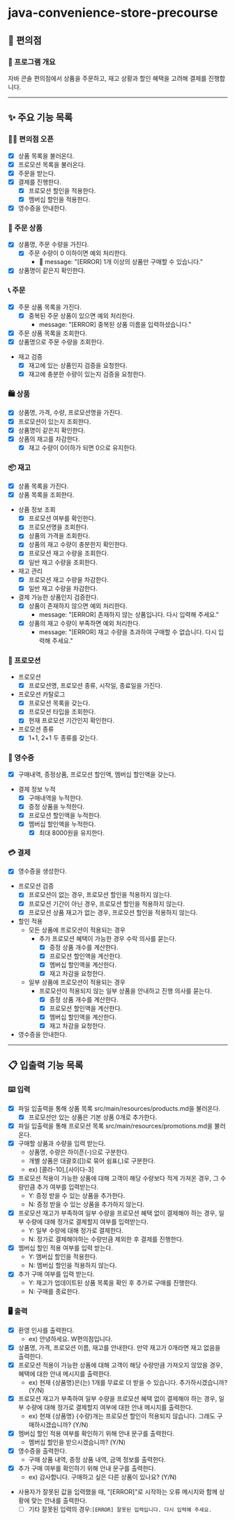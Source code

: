 # java-convenience-store-precourse

## 🏪 편의점

### 📝 프로그램 개요

자바 콘솔 편의점에서 상품을 주문하고, 재고 상황과 할인 혜택을 고려해 결제를 진행합니다.

---

## ✨ 주요 기능 목록

### 👐🏻 편의점 오픈

- [x] 상품 목록을 불러온다.
- [x] 프로모션 목록을 불러온다.
- [x] 주문을 받는다.
- [x] 결제를 진행한다.
    - [x] 프로모션 할인을 적용한다.
    - [x] 멤버십 할인을 적용한다.
- [x] 영수증을 안내한다.

### 🛒 주문 상품

- [x] 상품명, 주문 수량을 가진다.
    - [x] 주문 수량이 0 이하이면 예외 처리한다.
        - 🚫 message: "[ERROR] 1개 이상의 상품만 구매할 수 있습니다."
- [x] 상품명이 같은지 확인한다.

### 📞 주문

- [x] 주문 상품 목록을 가진다.
    - [x] 중복된 주문 상품이 있으면 예외 처리한다.
        - message: "[ERROR] 중복된 상품 이름을 입력하셨습니다."
- [x] 주문 상품 목록을 조회한다.
- [x] 상품명으로 주문 수량을 조회한다.
- 재고 검증
    - [x] 재고에 있는 상품인지 검증을 요청한다.
    - [x] 재고에 충분한 수량이 있는지 검증을 요청한다.

### 🛍️ 상품

- [x] 상품명, 가격, 수량, 프로모션명을 가진다.
- [x] 프로모션이 있는지 조회한다.
- [x] 상품명이 같은지 확인한다.
- [x] 상품의 재고를 차감한다.
    - [x] 재고 수량이 0이하가 되면 0으로 유지한다.

### 📦 재고

- [x] 상품 목록을 가진다.
- [x] 상품 목록을 조회한다.
- 상품 정보 조회
    - [x] 프로모션 여부를 확인한다.
    - [x] 프로모션명을 조회한다.
    - [x] 상품의 가격을 조회한다.
    - [x] 상품의 재고 수량이 충분한지 확인한다.
    - [x] 프로모션 재고 수량을 조회한다.
    - [x] 일반 재고 수량을 조회한다.
- 재고 관리
    - [x] 프로모션 재고 수량을 차감한다.
    - [x] 일반 재고 수량을 차감한다.
- 결제 가능한 상품인지 검증한다.
    - [x] 상품이 존재하지 않으면 예외 처리한다.
        - message: "[ERROR] 존재하지 않는 상품입니다. 다시 입력해 주세요."
    - [x] 상품의 재고 수량이 부족하면 예외 처리한다.
        - message: "[ERROR] 재고 수량을 초과하여 구매할 수 없습니다. 다시 입력해 주세요."

### 🎁 프로모션

- 프로모션
    - [x] 프로모션명, 프로모션 종류, 시작일, 종료일을 가진다.

- 프로모션 카탈로그
    - [x] 프로모션 목록을 갖는다.
    - [x] 프로모션 타입을 조회한다.
    - [x] 현재 프로모션 기간인지 확인한다.

- 프로모션 종류
    - [x] 1+1, 2+1 두 종류를 갖는다.

### 🧾 영수증

- [x] 구매내역, 증정상품, 프로모션 할인액, 멤버십 할인액을 갖는다.
- 결제 정보 누적
    - [x] 구매내역을 누적한다.
    - [x] 증정 상품을 누적한다.
    - [x] 프로모션 할인액을 누적한다.
    - [x] 멤버십 할인액을 누적한다.
        - [x] 최대 8000원을 유지한다.

### 💳 결제

- [x] 영수증을 생성한다.
- 프로모션 검증
    - [x] 프로모션이 없는 경우, 프로모션 할인을 적용하지 않는다.
    - [x] 프로모션 기간이 아닌 경우, 프로모션 할인을 적용하지 않는다.
    - [x] 프로모션 상품 재고가 없는 경우, 프로모션 할인을 적용하지 않는다.
- 할인 적용
    - 모든 상품에 프로모션이 적용되는 경우
        - 추가 프로모션 혜택이 가능한 경우 수락 의사를 묻는다.
            - [x] 증정 상품 개수를 계산한다.
            - [x] 프로모션 할인액을 계산한다.
            - [x] 멤버십 할인액을 계산한다.
            - [x] 재고 차감을 요청한다.
    - 일부 상품에 프로모션이 적용되는 경우
        - 프로모션이 적용되지 않는 일부 상품을 안내하고 진행 의사를 묻는다.
            - [x] 증정 상품 개수를 계산한다.
            - [x] 프로모션 할인액을 계산한다.
            - [x] 멤버십 할인액을 계산한다.
            - [x] 재고 차감을 요청한다.
- 영수증을 안내한다.

---

## 📋 입출력 기능 목록

### ⌨️ 입력

- [x] 파일 입출력을 통해 상품 목록 src/main/resources/products.md을 불러온다.
    - [x] 프로모션만 있는 상품은 기본 상품 0개로 추가한다.
- [x] 파일 입출력을 통해 프로모션 목록 src/main/resources/promotions.md을 불러온다.
- [x] 구매할 상품과 수량을 입력 받는다.
    - 상품명, 수량은 하이픈(-)으로 구분한다.
    - 개별 상품은 대괄호([])로 묶어 쉼표(,)로 구분한다.
    - ex) [콜라-10],[사이다-3]
- [x] 프로모션 적용이 가능한 상품에 대해 고객이 해당 수량보다 적게 가져온 경우, 그 수량만큼 추가 여부를 입력받는다.
    - Y: 증정 받을 수 있는 상품을 추가한다.
    - N: 증정 받을 수 있는 상품을 추가하지 않는다.
- [x] 프로모션 재고가 부족하여 일부 수량을 프로모션 혜택 없이 결제해야 하는 경우, 일부 수량에 대해 정가로 결제할지 여부를 입력받는다.
    - Y: 일부 수량에 대해 정가로 결제한다.
    - N: 정가로 결제해야하는 수량만큼 제외한 후 결제를 진행한다.
- [x] 멤버십 할인 적용 여부를 입력 받는다.
    - Y: 멤버십 할인을 적용한다.
    - N: 멤버십 할인을 적용하지 않는다.
- [x] 추가 구매 여부를 입력 받는다.
    - Y: 재고가 업데이트된 상품 목록을 확인 후 추가로 구매를 진행한다.
    - N: 구매를 종료한다.

### 🖥️ 출력

- [x] 환영 인사를 출력한다.
    - ex) 안녕하세요. W편의점입니다.
- [x] 상품명, 가격, 프로모션 이름, 재고를 안내한다. 만약 재고가 0개라면 재고 없음을 출력한다.
- [x] 프로모션 적용이 가능한 상품에 대해 고객이 해당 수량만큼 가져오지 않았을 경우, 혜택에 대한 안내 메시지를 출력한다.
    - ex) 현재 {상품명}은(는) 1개를 무료로 더 받을 수 있습니다. 추가하시겠습니까? (Y/N)
- [x] 프로모션 재고가 부족하여 일부 수량을 프로모션 혜택 없이 결제해야 하는 경우, 일부 수량에 대해 정가로 결제할지 여부에 대한 안내 메시지를 출력한다.
    - ex) 현재 {상품명} {수량}개는 프로모션 할인이 적용되지 않습니다. 그래도 구매하시겠습니까? (Y/N)
- [x] 멤버십 할인 적용 여부를 확인하기 위해 안내 문구를 출력한다.
    - 멤버십 할인을 받으시겠습니까? (Y/N)
- [x] 영수증을 출력한다.
    - 구매 상품 내역, 증정 상품 내역, 금액 정보를 출력한다.
- [x] 추가 구매 여부를 확인하기 위해 안내 문구를 출력한다.
    - ex) 감사합니다. 구매하고 싶은 다른 상품이 있나요? (Y/N)
- 사용자가 잘못된 값을 입력했을 때, "[ERROR]"로 시작하는 오류 메시지와 함께 상황에 맞는 안내를 출력한다.
    - [ ] 기타 잘못된 입력의 경우:`[ERROR] 잘못된 입력입니다. 다시 입력해 주세요.`

